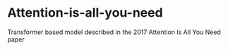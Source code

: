 # Attention-is-all-you-need
Transformer based model described in the 2017 Attention Is All You Need paper
